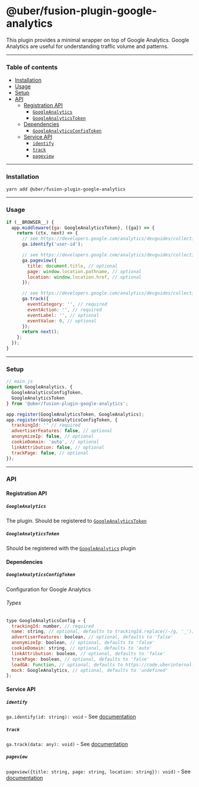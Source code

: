 # @uber/fusion-plugin-google-analytics

This plugin provides a minimal wrapper on top of Google Analytics. Google Analytics are useful for understanding traffic volume and patterns.

---

### Table of contents

* [Installation](#installation)
* [Usage](#usage)
* [Setup](#setup)
* [API](#api)
  * [Registration API](#registration-api)
    * [`GoogleAnalytics`](#googleanalytics)
    * [`GoogleAnalyticsToken`](#googleanalyticstoken)
  * [Dependencies](#dependencies)
    * [`GoogleAnalyticsConfigToken`](#googleanalyticsconfigtoken)
  * [Service API](#service-api)
    * [`identify`](#identify)
    * [`track`](#track)
    * [`pageview`](#pageview)

---

### Installation

```sh
yarn add @uber/fusion-plugin-google-analytics
```

---

### Usage

```js
if (__BROWSER__) {
  app.middleware({ga: GoogleAnalyticsToken}, ({ga}) => {
    return (ctx, next) => {
      // see https://developers.google.com/analytics/devguides/collection/analyticsjs/cookies-user-id
      ga.identify('user-id');

      // see https://developers.google.com/analytics/devguides/collection/analyticsjs/pages
      ga.pageview({
        title: document.title, // optional
        page: window.location.pathname, // optional
        location: window.location.href, // optional
      });

      // see https://developers.google.com/analytics/devguides/collection/analyticsjs/pages
      ga.track({
        eventCategory: '', // required
        eventAction: '', // required
        eventLabel: '', // optional
        eventValue: 0, // optional
      });
      return next();
    };
  });
}
```

---

### Setup

```js
// main.js
import GoogleAnalytics, {
  GoogleAnalyticsConfigToken,
  GoogleAnalyticsToken
} from '@uber/fusion-plugin-google-analytics';

app.register(GoogleAnalyticsToken, GoogleAnalytics);
app.register(GoogleAnalyticsConfigToken, {
  trackingId: '' // required
  advertiserFeatures: false, // optional
  anonymizeIp: false, // optional
  cookieDomain: 'auto', // optional
  linkAttribution: false, // optional
  trackPage: false, // optional
});
```

---

### API

#### Registration API

##### `GoogleAnalytics`

The plugin. Should be registered to [`GoogleAnalyticsToken`](#googleanalyticstoken)

##### `GoogleAnalyticsToken`

Should be registered with the [`GoogleAnalytics`](#googleanalytics) plugin

#### Dependencies

##### `GoogleAnalyticsConfigToken`

Configuration for Google Analytics

###### Types

```js
type GoogleAnalyticsConfig = {
  trackingId: number, // required
  name: string, // optional, defaults to trackingId.replace(/-/g, '_');
  advertiserFeatures: boolean, // optional, defaults to 'false'
  anonymizeIp: boolean, // optional, defaults to 'false'
  cookieDomain: string, // optional, defaults to 'auto'
  linkAttribution: boolean, // optional, defaults to 'false'
  trackPage: boolean, // optional, defaults to 'false'
  loadGA: Function, // optional, defaults to https://code.uberinternal.com/diffusion/WEFUSBE/browse/master/src/load-ga.js,
  mock: GoogleAnalytics, // optional, defaults to 'undefined'
};
```

#### Service API

##### `identify`

`ga.identify(id: string): void` - See [documentation](https://developers.google.com/analytics/devguides/collection/analyticsjs/cookies-user-id)

##### `track`

`ga.track(data: any): void)` - See [documentation](https://developers.google.com/analytics/devguides/collection/analyticsjs/events)

##### `pageview`

`pageview({title: string, page: string, location: string}): void)` - See [documentation](https://developers.google.com/analytics/devguides/collection/analyticsjs/pages)
